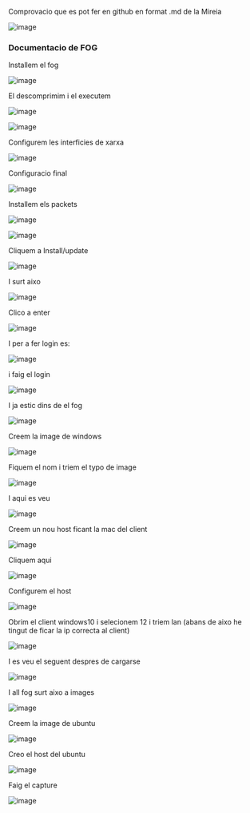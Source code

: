 Comprovacio que es pot fer en github en format .md de la Mireia

![image](https://github.com/harrywhite17/MP1UF3FOG/assets/145098581/a62c5017-4dfd-4bd4-933e-a19e890c06ff)



### Documentacio de FOG 



Installem el fog


![image](https://github.com/harrywhite17/MP1UF3FOG/assets/145098581/7e21cadb-a184-4403-b07a-3e847074fbab)


El descomprimim i el executem


![image](https://github.com/harrywhite17/MP1UF3FOG/assets/145098581/52c6e3db-81a7-4ecd-9d8e-5cb6e43d02fe)




![image](https://github.com/harrywhite17/MP1UF3FOG/assets/145098581/6fe507a2-1767-428b-a6d1-660fe83219c2)



Configurem les interficies de xarxa 


![image](https://github.com/harrywhite17/MP1UF3FOG/assets/145098581/8cf8c55d-a1fd-4637-99cc-e4c5b53ed2f4)


Configuracio final


![image](https://github.com/harrywhite17/MP1UF3FOG/assets/145098581/befe6414-3bf8-4534-be94-b17dbb6fd3ac)


Installem els packets


![image](https://github.com/harrywhite17/MP1UF3FOG/assets/145098581/08e7b2ab-2f30-45c0-8f24-7b926961362c)



![image](https://github.com/harrywhite17/MP1UF3FOG/assets/145098581/19288bdd-07ee-4a6b-8343-c61abc02df67)



Cliquem a Install/update


![image](https://github.com/harrywhite17/MP1UF3FOG/assets/145098581/388b839f-fe45-4aa6-a406-7297c0982f79)



I surt aixo 


![image](https://github.com/harrywhite17/MP1UF3FOG/assets/145098581/4e9b7d72-321b-4680-a66f-ab0d7950fe96)


Clico a enter


![image](https://github.com/harrywhite17/MP1UF3FOG/assets/145098581/7910a6ad-e8ad-45c2-9bcb-5330fc1b4c81)


I per a fer login es:


![image](https://github.com/harrywhite17/MP1UF3FOG/assets/145098581/5effd949-d7e5-4305-b831-8dd5a58a7af5)


i faig el login


![image](https://github.com/harrywhite17/MP1UF3FOG/assets/145098581/2beb4b1c-0f32-4f42-b6d0-3a58bfae5a2a)


I ja estic dins de el fog 


![image](https://github.com/harrywhite17/MP1UF3FOG/assets/145098581/125240ea-1c78-45fb-bfda-2d7e56650786)


Creem la image de windows

![image](https://github.com/harrywhite17/MP1UF3FOG/assets/145098581/5f9605b4-8b60-476a-b1c1-99b907ab06d4)


Fiquem el nom i triem el typo de image


![image](https://github.com/harrywhite17/MP1UF3FOG/assets/145098581/53d0dd6a-1bbc-4b9a-93f0-b5dad5f7ec52)


I aqui es veu


![image](https://github.com/harrywhite17/MP1UF3FOG/assets/145098581/295e53d1-7199-42ea-a524-e03a4cfe64ff)


Creem un nou host ficant la mac del client


![image](https://github.com/harrywhite17/MP1UF3FOG/assets/145098581/a6d8610f-cfce-4d13-9ed9-15c51f0a09f1)



Cliquem aqui 


![image](https://github.com/harrywhite17/MP1UF3FOG/assets/145098581/489fa2f6-3a0b-4be0-8921-cb6648c7c8c1)



Configurem el host



![image](https://github.com/harrywhite17/MP1UF3FOG/assets/145098581/471467a0-37be-45a6-a759-88e20931f8e1)



Obrim el client windows10 i selecionem 12 i triem lan (abans de aixo he tingut de ficar la ip correcta al client)



![image](https://github.com/harrywhite17/MP1UF3FOG/assets/145098581/72448e07-de0f-4c66-a948-b8b6cd3e8e30)



I es veu el seguent despres de cargarse


![image](https://github.com/harrywhite17/MP1UF3FOG/assets/145098581/1c09b426-32a3-41ec-b454-7c002e7b398e)


I all fog surt aixo a images


![image](https://github.com/harrywhite17/MP1UF3FOG/assets/145098581/826d0148-38ce-4740-8cb3-300c5d5fd39f)


Creem la image de ubuntu


![image](https://github.com/harrywhite17/MP1UF3FOG/assets/145098581/33451bf6-ed2f-4337-9da6-422b27c9b1b6)


Creo el host del ubuntu


![image](https://github.com/harrywhite17/MP1UF3FOG/assets/145098581/d6982ac9-da60-43dd-a23a-2a6b6ac443ac)



Faig el capture



![image](https://github.com/harrywhite17/MP1UF3FOG/assets/145098581/fd1fd065-b1c9-4640-ac01-3f8965395925)


